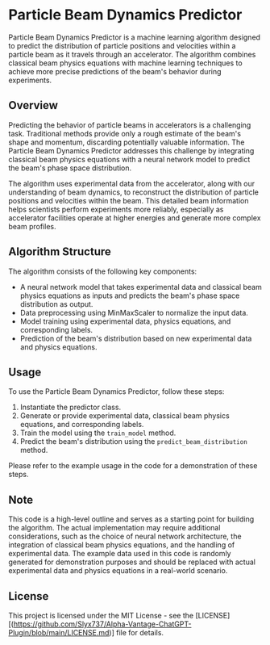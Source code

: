 # Particle Beam Dynamics Predictor

Particle Beam Dynamics Predictor is a machine learning algorithm designed to predict the distribution of particle positions and velocities within a particle beam as it travels through an accelerator. The algorithm combines classical beam physics equations with machine learning techniques to achieve more precise predictions of the beam's behavior during experiments.

## Overview

Predicting the behavior of particle beams in accelerators is a challenging task. Traditional methods provide only a rough estimate of the beam's shape and momentum, discarding potentially valuable information. The Particle Beam Dynamics Predictor addresses this challenge by integrating classical beam physics equations with a neural network model to predict the beam's phase space distribution.

The algorithm uses experimental data from the accelerator, along with our understanding of beam dynamics, to reconstruct the distribution of particle positions and velocities within the beam. This detailed beam information helps scientists perform experiments more reliably, especially as accelerator facilities operate at higher energies and generate more complex beam profiles.

## Algorithm Structure

The algorithm consists of the following key components:

- A neural network model that takes experimental data and classical beam physics equations as inputs and predicts the beam's phase space distribution as output.
- Data preprocessing using MinMaxScaler to normalize the input data.
- Model training using experimental data, physics equations, and corresponding labels.
- Prediction of the beam's distribution based on new experimental data and physics equations.

## Usage

To use the Particle Beam Dynamics Predictor, follow these steps:

1. Instantiate the predictor class.
2. Generate or provide experimental data, classical beam physics equations, and corresponding labels.
3. Train the model using the `train_model` method.
4. Predict the beam's distribution using the `predict_beam_distribution` method.

Please refer to the example usage in the code for a demonstration of these steps.

## Note

This code is a high-level outline and serves as a starting point for building the algorithm. The actual implementation may require additional considerations, such as the choice of neural network architecture, the integration of classical beam physics equations, and the handling of experimental data. The example data used in this code is randomly generated for demonstration purposes and should be replaced with actual experimental data and physics equations in a real-world scenario.

## License

This project is licensed under the MIT License - see the [LICENSE][(https://github.com/Slyx737/Alpha-Vantage-ChatGPT-Plugin/blob/main/LICENSE.md)] file for details.
